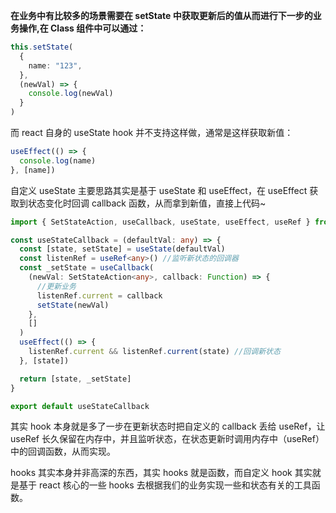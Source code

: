 **在业务中有比较多的场景需要在 setState 中获取更新后的值从而进行下一步的业务操作,在 Class 组件中可以通过：**

```typescript
this.setState(
  {
    name: "123",
  },
  (newVal) => {
    console.log(newVal)
  }
)
```

而 react 自身的 useState hook 并不支持这样做，通常是这样获取新值：

```typescript
useEffect(() => {
  console.log(name)
}, [name])
```

自定义 useState 主要思路其实是基于 useState 和 useEffect，在 useEffect 获取到状态变化时回调 callback 函数，从而拿到新值，直接上代码~

```typescript
import { SetStateAction, useCallback, useState, useEffect, useRef } from "react"

const useStateCallback = (defaultVal: any) => {
  const [state, setState] = useState(defaultVal)
  const listenRef = useRef<any>() //监听新状态的回调器
  const _setState = useCallback(
    (newVal: SetStateAction<any>, callback: Function) => {
      //更新业务
      listenRef.current = callback
      setState(newVal)
    },
    []
  )
  useEffect(() => {
    listenRef.current && listenRef.current(state) //回调新状态
  }, [state])

  return [state, _setState]
}

export default useStateCallback
```

其实 hook 本身就是多了一步在更新状态时把自定义的 callback 丢给 useRef，让 useRef 长久保留在内存中，并且监听状态，在状态更新时调用内存中（useRef）中的回调函数，从而实现。

hooks 其实本身并非高深的东西，其实 hooks 就是函数，而自定义 hook 其实就是基于 react 核心的一些 hooks 去根据我们的业务实现一些和状态有关的工具函数。

